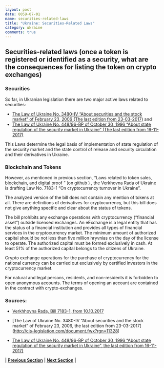 ```yaml
---
layout: post
date: 0059-07-01
name: securities-related-laws
title: "Ukraine: Securities-Related Laws"
category: ukraine
comments: true
---
```

## Securities-related laws (once a token is registered or identified as a security, what are the consequences for listing the token on crypto exchanges) ##

### Securities ###

So far, in Ukranian legislation there are two major active laws related to securities:

-	[The Law of Ukraine No. 3480-IV “About securities and the stock market” of February 23, 2006
(The last edition from 23-03-2017)](http://cis-legislation.com/document.fwx?rgn=11328)
and 
-	[The Law of Ukraine No. 448/96-BP of October 30, 1996 “About state regulation of the security market in Ukraine”
(The last edition from 16-11-2017)](http://cis-legislation.com/document.fwx?rgn=9330)

This Laws determine the legal basis of implementation of state regulation of the security market and the state control of release and security circulation and their derivatives in Ukraine.

### Blockchain and Tokens ###

However, as mentioned in previous section, “Laws related to token sales, blockchain, and digital proof ” (on github ) ,  the Verkhovna Rada of Ukraine is drafting Law No. 7183-1 “On cryptocurrency turnover in Ukraine”.

The analyzed version of the bill does not contain any mention of tokens at all. There are definitions of derivatives for cryptocurrency, but this bill does not give anything specific and clear about the status of tokens.

The bill prohibits any exchange operations with cryptocurrency (“financial asset”) outside licensed exchanges. An eExchange is a legal entity that has the status of a financial institution and provides all types of financial services in the cryptocurrency market. The minimum amount of authorized capital should be not less than five million hryvnias on the day of the license to operate. The authorized capital must be formed exclusively in cash. At least 51% of the authorized capital belongs to the citizens of Ukraine.

Crypto exchange operations for the purchase of cryptocurrency for the national currency can be carried out exclusively by certified investors  in the cryptocurrency market.

For natural and legal persons, residents, and non-residents it is forbidden to open anonymous accounts. The terms of opening an account are contained in the contract with crypto-exchanges.

### Sources: ###

-	[Verkhhovna Rada, Bill 7183-1, from 10.10.2017](http://w1.c1.rada.gov.ua/pls/zweb2/webproc4_1?pf3511=62710  (limited access))

-	[The Law of Ukraine No. 3480-IV “About securities and the stock market” of February 23, 2006, the last edition from 23-03-2017] (http://cis-legislation.com/document.fwx?rgn=11328)

-	[The Law of Ukraine No. 448/96-BP of October 30, 1996 “About state regulation of the security market in Ukraine”, the last edition from 16-11-2017)](http://cis-legislation.com/document.fwx?rgn=9330)



| **[Previous Section](https://neo-project.github.io/global-blockchain-compliance-hub//ukraine/ukraine-laws-token-sales.html)** | **[Next Section](https://neo-project.github.io/global-blockchain-compliance-hub//ukraine/ukraine-privacy-and-data-protection.html)** |
